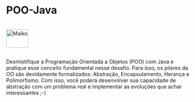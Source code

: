 # POO-Java

<div style="display: inline_block"><br>
  <img align="center" alt="Maiko" height="50" width="60" src="https://cdn.jsdelivr.net/gh/devicons/devicon/icons/java/java-original-wordmark.svg"">
    </div>

##
                                                                                                                                                  
Desmistifique a Programação Orientada a Objetos (POO) com Java e pratique esse conceito fundamental nesse desafio. 
Para isso, os pilares da OO são devidamente formalizados: Abstração, Encapsulamento, Herança e Polimorfismo. Com isso,
você poderá desenvolver sua capacidade de abstração com um problema real e implementar as evoluções que achar interessantes ;-)
